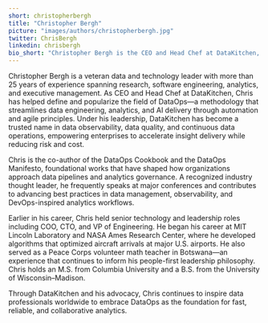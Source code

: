 ```yaml
---
short: christopherbergh
title: "Christopher Bergh"
picture: "images/authors/christopherbergh.jpg"
twitter: ChrisBergh
linkedin: chrisbergh
bio_short: "Christopher Bergh is the CEO and Head Chef at DataKitchen, the pioneering company behind DataOps and open source data observability solutions. With over 25 years of experience in software engineering, data analytics, and executive leadership, Chris is recognized as one of the original thought leaders in DataOps. He co-authored the DataOps Cookbook and DataOps Manifesto, and is a frequent keynote speaker at global data and AI conferences."
---
```


Christopher Bergh is a veteran data and technology leader with more than 25 years of experience spanning research, software engineering, analytics, and executive management. As CEO and Head Chef at DataKitchen, Chris has helped define and popularize the field of DataOps—a methodology that streamlines data engineering, analytics, and AI delivery through automation and agile principles. Under his leadership, DataKitchen has become a trusted name in data observability, data quality, and continuous data operations, empowering enterprises to accelerate insight delivery while reducing risk and cost.

Chris is the co-author of the DataOps Cookbook and the DataOps Manifesto, foundational works that have shaped how organizations approach data pipelines and analytics governance. A recognized industry thought leader, he frequently speaks at major conferences and contributes to advancing best practices in data management, observability, and DevOps-inspired analytics workflows.

Earlier in his career, Chris held senior technology and leadership roles including COO, CTO, and VP of Engineering. He began his career at MIT Lincoln Laboratory and NASA Ames Research Center, where he developed algorithms that optimized aircraft arrivals at major U.S. airports. He also served as a Peace Corps volunteer math teacher in Botswana—an experience that continues to inform his people-first leadership philosophy. Chris holds an M.S. from Columbia University and a B.S. from the University of Wisconsin–Madison.

Through DataKitchen and his advocacy, Chris continues to inspire data professionals worldwide to embrace DataOps as the foundation for fast, reliable, and collaborative analytics.